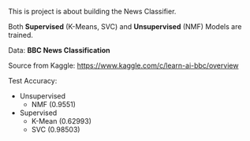 This is project is about building the News Classifier.

Both **Supervised** (K-Means, SVC) and **Unsupervised** (NMF) Models are trained.

Data: **BBC News Classification**

Source from Kaggle: https://www.kaggle.com/c/learn-ai-bbc/overview

Test Accuracy:
- Unsupervised
  - NMF (0.9551)
- Supervised 
  -  K-Mean (0.62993)
  -  SVC (0.98503)

